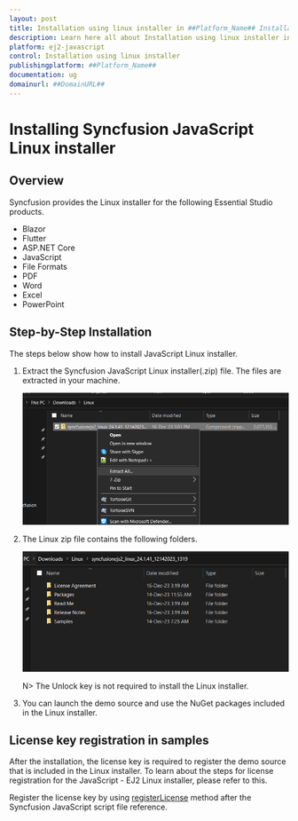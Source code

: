 ```yaml
---
layout: post
title: Installation using linux installer in ##Platform_Name## Installation and upgrade control | Syncfusion
description: Learn here all about Installation using linux installer in Syncfusion ##Platform_Name## Installation and upgrade control of Syncfusion Essential JS 2 and more.
platform: ej2-javascript
control: Installation using linux installer 
publishingplatform: ##Platform_Name##
documentation: ug
domainurl: ##DomainURL##
---
```


# Installing Syncfusion JavaScript Linux installer

## Overview

Syncfusion provides the Linux installer for the following Essential Studio products.

* Blazor
* Flutter
* ASP.NET Core
* JavaScript
* File Formats
* PDF
* Word
* Excel
* PowerPoint


## Step-by-Step Installation

The steps below show how to install JavaScript Linux installer.

1. Extract the Syncfusion JavaScript Linux installer(.zip) file. The files are extracted in your machine.

   ![Welcome wizard](images/Linux_Installer1.png)
   

2. The Linux zip file contains the following folders.

   ![License Agreement](images/Linux_Installer2.png)   
   
   N> The Unlock key is not required to install the Linux installer.


4. You can launch the demo source and use the NuGet packages included in the Linux installer.



## License key registration in samples

After the installation, the license key is required to register the demo source that is included in the Linux installer. To learn about the steps for license registration for the JavaScript - EJ2 Linux installer, please refer to this.

Register the license key by using [registerLicense](https://ej2.syncfusion.com/javascript/documentation/licensing/license-key-registration#javascript-es5) method after the Syncfusion JavaScript script file reference.